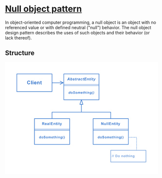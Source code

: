 # [Null object pattern](https://en.wikipedia.org/wiki/Null_object_pattern)
In object-oriented computer programming, a null object is an object with no referenced value or with defined neutral ("null") behavior. The null object design pattern describes the uses of such objects and their behavior (or lack thereof).

## Structure
<img src="./Structure.png" />
